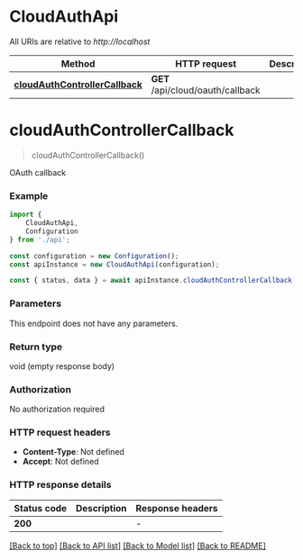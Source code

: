 # CloudAuthApi

All URIs are relative to *http://localhost*

|Method | HTTP request | Description|
|------------- | ------------- | -------------|
|[**cloudAuthControllerCallback**](#cloudauthcontrollercallback) | **GET** /api/cloud/oauth/callback | |

# **cloudAuthControllerCallback**
> cloudAuthControllerCallback()

OAuth callback

### Example

```typescript
import {
    CloudAuthApi,
    Configuration
} from './api';

const configuration = new Configuration();
const apiInstance = new CloudAuthApi(configuration);

const { status, data } = await apiInstance.cloudAuthControllerCallback();
```

### Parameters
This endpoint does not have any parameters.


### Return type

void (empty response body)

### Authorization

No authorization required

### HTTP request headers

 - **Content-Type**: Not defined
 - **Accept**: Not defined


### HTTP response details
| Status code | Description | Response headers |
|-------------|-------------|------------------|
|**200** |  |  -  |

[[Back to top]](#) [[Back to API list]](../README.md#documentation-for-api-endpoints) [[Back to Model list]](../README.md#documentation-for-models) [[Back to README]](../README.md)

